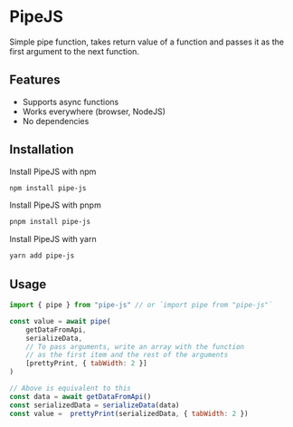 # PipeJS

Simple pipe function, takes return value of a function and passes it as the first argument to the next function.

## Features

- Supports async functions
- Works everywhere (browser, NodeJS)
- No dependencies
  
## Installation

Install PipeJS with npm

```bash
npm install pipe-js
```

Install PipeJS with pnpm

```bash
pnpm install pipe-js
```

Install PipeJS with yarn

```bash
yarn add pipe-js
``` 

## Usage

```js
import { pipe } from "pipe-js" // or `import pipe from "pipe-js"`

const value = await pipe(
    getDataFromApi,
    serializeData,
    // To pass arguments, write an array with the function
    // as the first item and the rest of the arguments
    [prettyPrint, { tabWidth: 2 }]
)

// Above is equivalent to this
const data = await getDataFromApi()
const serializedData = serializeData(data)
const value =  prettyPrint(serializedData, { tabWidth: 2 })
```
  